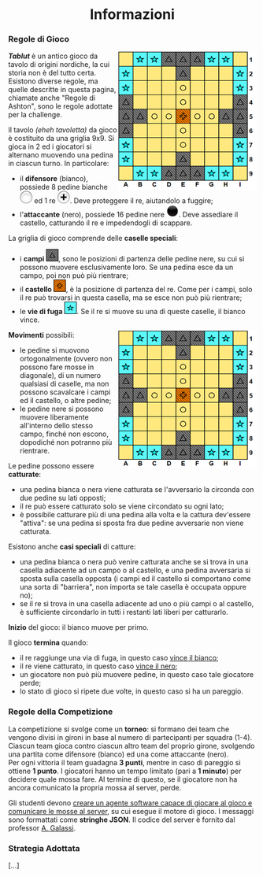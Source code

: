 <h1 align="center">Informazioni</h1>

### Regole di Gioco
<img align="right" width="280" height="280" src="https://github.com/Gionnino9000/Gionnino9000/blob/main/Tablut/src/it/unibo/ai/didattica/competition/tablut/gui/resources/board2.png">

**_Tablut_** è un antico gioco da tavolo di origini nordiche, la cui storia non è del tutto certa.
Esistono diverse regole, ma quelle descritte in questa pagina, chiamate anche "Regole di Ashton", sono le regole adottate per la challenge.

Il tavolo *(eheh tavoletta)* da gioco è costituito da una griglia 9x9. Si gioca in 2 ed i giocatori si alternano muovendo una pedina in ciascun turno. In particolare:
- il **difensore** (bianco), possiede 8 pedine bianche <img width="25" src="https://github.com/Gionnino9000/Gionnino9000/blob/main/Tablut/src/it/unibo/ai/didattica/competition/tablut/gui/resources/White.png"/>
ed 1 re <img width="25" src="https://github.com/Gionnino9000/Gionnino9000/blob/main/Tablut/src/it/unibo/ai/didattica/competition/tablut/gui/resources/ImmagineRe.png"/>.
Deve proteggere il re, aiutandolo a fuggire;
- l'**attaccante** (nero), possiede 16 pedine nere <img width="25" src="https://github.com/Gionnino9000/Gionnino9000/blob/main/Tablut/src/it/unibo/ai/didattica/competition/tablut/gui/resources/Black2.png"/>.
Deve assediare il castello, catturando il re e impedendogli di scappare.

La griglia di gioco comprende delle **caselle speciali**:
- i **campi** <img width="25" src="https://github.com/Gionnino9000/Gionnino9000/blob/main/Tablut/src/it/unibo/ai/didattica/competition/tablut/gui/resources/camp.png"/>, 
sono le posizioni di partenza delle pedine nere, su cui si possono muovere esclusivamente loro. Se una pedina esce da un campo, poi non può più rientrare;
- il **castello** <img width="25" src="https://github.com/Gionnino9000/Gionnino9000/blob/main/Tablut/src/it/unibo/ai/didattica/competition/tablut/gui/resources/castle.png"/>,
è la posizione di partenza del re. Come per i campi, solo il re può trovarsi in questa casella, ma se esce non può più rientrare;
- le **vie di fuga** <img width="25" src="https://github.com/Gionnino9000/Gionnino9000/blob/main/Tablut/src/it/unibo/ai/didattica/competition/tablut/gui/resources/escape.png"/>.
Se il re si muove su una di queste caselle, il bianco vince.

<img align="right" width="280" height="280" src="https://github.com/Gionnino9000/Gionnino9000/blob/main/Tablut/src/it/unibo/ai/didattica/competition/tablut/gui/resources/board2.png"/>

**Movimenti** possibili:
- le pedine si muovono ortogonalmente (ovvero non possono fare mosse in diagonale), di un numero qualsiasi di caselle, ma non possono scavalcare i campi ed il castello, o altre pedine;
- le pedine nere si possono muovere liberamente all'interno dello stesso campo, finché non escono, dopodiché non potranno più rientrare.

Le pedine possono essere **catturate**:
- una pedina bianca o nera viene catturata se l'avversario la circonda con due pedine su lati opposti;
- il re può essere catturato solo se viene circondato su ogni lato;
- è possibile catturare più di una pedina alla volta e la cattura dev'essere "attiva": se una pedina si sposta fra due pedine avversarie non viene catturata.

Esistono anche **casi speciali** di catture:
- una pedina bianca o nera può venire catturata anche se si trova in una casella adiacente ad un campo o al castello, e una pedina avversaria si sposta sulla casella opposta 
(i campi ed il castello si comportano come una sorta di "barriera", non importa se tale casella è occupata oppure no);
- se il re si trova in una casella adiacente ad uno o più campi o al castello, è sufficiente circondarlo in tutti i restanti lati liberi per catturarlo.

**Inizio** del gioco: il bianco muove per primo.

Il gioco **termina** quando:
- il re raggiunge una via di fuga, in questo caso <ins>vince il bianco</ins>;
- il re viene catturato, in questo caso <ins>vince il nero</ins>;
- un giocatore non può più muovere pedine, in questo caso tale giocatore perde;
- lo stato di gioco si ripete due volte, in questo caso si ha un pareggio.
 
### Regole della Competizione
La competizione si svolge come un **torneo**: si formano dei team che vengono divisi in gironi in base al numero di partecipanti per squadra (1-4).
Ciascun team gioca contro ciascun altro team del proprio girone, svolgendo una partita come difensore (bianco) ed una come attaccante (nero).<br/>
Per ogni vittoria il team guadagna **3 punti**, mentre in caso di pareggio si ottiene **1 punto**. I giocatori hanno un tempo limitato (pari a **1 minuto**) per decidere quale mossa fare.
Al termine di questo, se il giocatore non ha ancora comunicato la propria mossa al server, perde.

Gli studenti devono <ins>creare un agente software capace di giocare al gioco e comunicare le mosse al server</ins>, su cui esegue il motore di gioco. I messaggi sono formattati come **stringhe JSON**. Il codice del server è fornito dal professor [A. Galassi](https://github.com/AGalassi/TablutCompetition).

### Strategia Adottata
[...]
